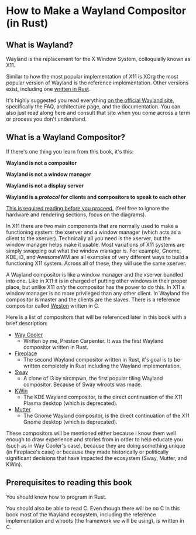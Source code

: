 # How to Make a Wayland Compositor (in Rust)
## What is Wayland?
Wayland is the replacement for the X Window System, colloquially known as X11. 

Similar to how the most popular implementation of X11 is XOrg the most popular version of Wayland is the reference implementation. Other versions exist, including one [written in Rust](https://github.com/Smithay/wayland-rs).

It's highly suggested you read everything [on the official Wayland site](https://wayland.freedesktop.org/), specifically the FAQ, architecture page, and the documentation. You can also just read along here and consult that site when you come across a term or process you don't understand.

## What is a Wayland Compositor?
If there's one thing you learn from this book, it's this:

**Wayland is not a compositor**

**Wayland is not a window manager**

**Wayland is not a display server**

**Wayland is a _protocol_ for clients and compositors to speak to each other**

[This is required reading before you proceed.](https://wayland.freedesktop.org/architecture.html) (feel free to ignore the hardware and rendering sections, focus on the diagrams).

In X11 there are two main components that are normally used to make a functioning system: the xserver and a window manager (which acts as a client to the xserver). Technically all you need is the xserver, but the window manager helps make it usable. Most variations of X11 systems are simply swapping out what the window manager is. For example, Gnome, KDE, i3, and AwesomeWM are all examples of very different ways to build a functioning X11 system. Across all of these, they will use the same xserver.

A Wayland compositor is like a window manager and the xserver bundled into one. Like in X11 it is in charged of putting other windows in their proper place, but unlike X11 _only_ the compositor has the power to do this. In X11 a window manager is no more privileged than any other client. In Wayland the compositor is master and the clients are the slaves.  There is a reference compositor called [Weston](https://gitlab.freedesktop.org/wayland/weston) written in C.

Here is a list of compositors that will be referenced later in this book with a brief description:
* [Way Cooler](http://way-cooler.org)
  - Written by me, Preston Carpenter. It was the first Wayland compositor written in Rust.
* [Fireplace](https://github.com/Drakulix/fireplace)
  - The second Wayland compositor written in Rust, it's goal is to be written completely in Rust including the Wayland implementation.
* [Sway](https://swaywm.org/)
  - A clone of i3 by sircmpwn, the first popular tiling Wayland compositor. Because of Sway wlroots was made.
* [KWin](https://userbase.kde.org/KWin)
  - The KDE Wayland compositor, is the direct continuation of the X11 Plasma desktop (which is deprecated).
* [Mutter](https://www.google.com/search?q=mutter%20gnome)
  - The Gnome Wayland compositor, is the direct continuation of the X11 Gnome desktop (which is deprecated).

These compositors will be mentioned either because I know them well enough to draw experience and stories from in order to help educate you (such as in Way Cooler's case), because they are doing something unique (in Fireplace's case) or because they made historically or politically significant decisions that have impacted the ecosystem (Sway, Mutter, and KWin).

## Prerequisites to reading this book
You should know how to program in Rust.

You should also be able to read C. Even though there will be no C in this book most of the Wayland ecosystem, including the reference implementation and wlroots (the framework we will be using), is written in C.

